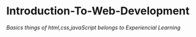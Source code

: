 # Introduction-To-Web-Development
*Basics things of html,css,javaScript belongs to Experiencial Learning*
